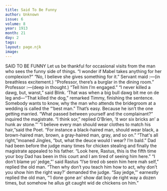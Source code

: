 ```yaml
---
title: Said To Be Funny
author: Unknown
issue: 6
volume: 8
year: 1913
month: 21
day: 2
tags:
layout: page.njk
image:
---
```

SAID TO BE FUNNY    Let us be thankful for occasional visits from the man who sees the funny side of things.    “I wonder if Mabel takes anything for her complexion?”    “No, I believe she gives something for it.”      Servant maid :—(in breathless excitement.) ‘‘Professor, there’s a burglar in the dining room.” Professor :—(deep in thought.) “Tell him I’m engaged.”       “I never killed a dawg, but, wanst,” said Blink. ‘That was when a big bull dawg bit me on de leg and—‘‘That killed the dog,” remarked Timmy, finishing the sentence.      Somebody wants to know, why the man who attends the bridegroom at a wedding is called the “‘best man.” That’s easy. Because he isn’t the one getting married.       “What passed between yourself and the complainant?” inquired the magistrate. “I think sor,” replied O’Brien, ‘it wor six bricks an’ a hunk av stone.”’       “I believe every man should wear clothes to match his hair,’’said the Poet. “For instance a black-haired man, should wear black, a brown-haired man, brown, a gray-haired man, gray, and so on.” “That's all right,’’moaned Jingles, “but, what the deuce would I wear? I’m bald.”       Dad had been before the judge many times for chicken stealing and finally the magistrate appealed to his father. “Look here, Rastus, this is the fifth time your boy Dad has been in this court and I am tired of seeing him here.”    “I don’t blame yo’ jedge,”’ said Rastus “I’se tired ob seein him here mah self,” replied the old man. “Then why don’t you teach him how to act, why don’t you show him the right way?’ demanded the judge.    “Say jedge,”’ earnestly replied the old man, “‘I done gone an’ show dat boy de right way a dozen times, but somehow he allus git caught wid de chickens on him.” 




